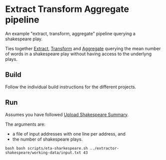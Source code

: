 # Extract Transform Aggregate pipeline
An example "extract, transform, aggregate" pipeline querying a shakespeare play.

Ties together [Extract](../extractor-shakespeare),
[Transform](../transform-shakespeare) and [Aggregate](../dp-shakespeare)
querying the mean number of words in a shakespeare play without having access
to the underlyng plays.

## Build

Follow the individual build instructions for the different projects.

## Run

Assumes you have followed [Upload Shakespeare Summary](../file-upload/scropts/upload-oss.sh).

The arguments are:
 *  a file of input addresses with one line per address, and
 *  the number of shakespeare plays.

`bash
bash scripts/eta-sharkespeare.sh ../extractor-shakespeare/working-data/input.txt 43
`